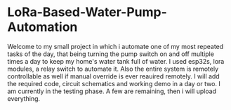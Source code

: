 # LoRa-Based-Water-Pump-Automation
Welcome to my small project in which i automate one of my most repeated tasks of the day, that being turning the pump switch on and off multiple times a day to keep my home's water tank full of water.
I used esp32s, lora modules, a relay switch to automate it.
Also the entire system is remotely controllable as well if manual override is ever reauired remotely.
I will add the required code, circuit schematics and working demo in a day or two. I am currently in the testing phase. A few are remaining, then i will upload everything.
